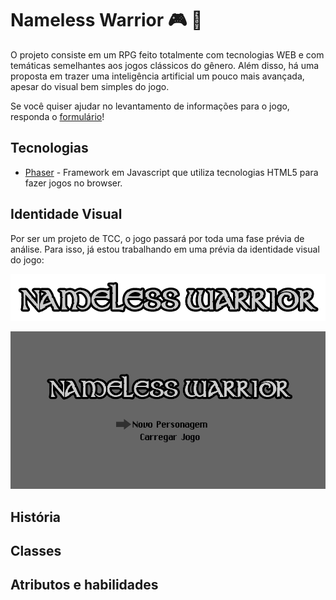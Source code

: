 # Nameless Warrior :video_game: :european_castle:

O projeto consiste em um RPG feito totalmente com tecnologias WEB e com temáticas semelhantes aos jogos clássicos do gênero. Além disso, há uma proposta em trazer uma inteligência artificial um pouco mais avançada, apesar do visual bem simples do jogo.

Se você quiser ajudar no levantamento de informações para o jogo, responda o [formulário](http://goo.gl/forms/6TgY9Ag6F3)!

## Tecnologias

* [Phaser](http://phaser.io) - Framework em Javascript que utiliza tecnologias HTML5 para fazer jogos no browser.

## Identidade Visual

Por ser um projeto de TCC, o jogo passará por toda uma fase prévia de análise. Para isso, já estou trabalhando em uma prévia da identidade visual do jogo:

![Logo](images/logo.png)

![Splash Screen](images/startscreen.png)

## História

## Classes

## Atributos e habilidades 